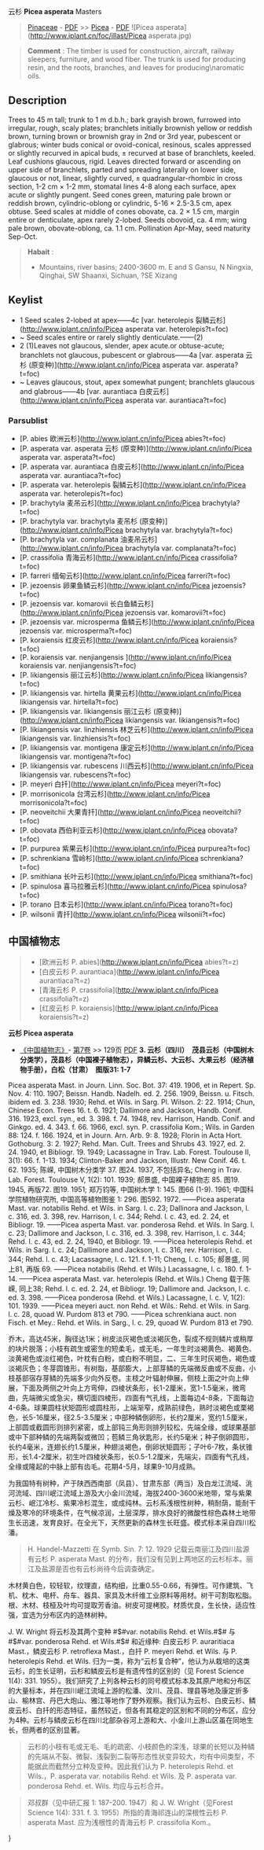 云杉 **Picea asperata** Masters

> [Pinaceae](http://www.iplant.cn/info/Pinaceae?t=foc) - [PDF](http://www.iplant.cn/foc/pdf/Pinaceae.pdf) >> [Picea](http://www.iplant.cn/info/Picea?t=foc) - [PDF](http://www.iplant.cn/foc/pdf/Picea.pdf)
![Picea asperata](http://www.iplant.cn/foc/illast/Picea asperata.jpg)

> **Comment** : 
> The timber is used for construction, aircraft, railway sleepers, furniture, and wood fiber. The trunk is used for producing resin, and the roots, branches, and leaves for producing\naromatic oils.

## Description

Trees to 45 m tall; trunk to 1 m d.b.h.; bark grayish brown, furrowed into irregular, rough, scaly plates; branchlets initially brownish yellow or reddish brown, turning brown or brownish gray in 2nd or 3rd year, pubescent or glabrous; winter buds conical or ovoid-conical, resinous, scales appressed or slightly recurved in apical buds, ±  recurved at base of branchlets, keeled. Leaf cushions glaucous, rigid. Leaves directed forward or ascending on upper side of branchlets, parted and spreading laterally on lower side, glaucous or not, linear, slightly curved, ±  quadrangular-rhombic in cross section, 1-2 cm ×  1-2 mm, stomatal lines 4-8 along each surface, apex acute or slightly pungent. Seed cones green, maturing pale brown or reddish brown, cylindric-oblong or cylindric, 5-16 ×  2.5-3.5 cm, apex obtuse. Seed scales at middle of cones obovate, ca. 2 ×  1.5 cm, margin entire or denticulate, apex rarely 2-lobed. Seeds obovoid, ca. 4 mm; wing pale brown, obovate-oblong, ca. 1.1 cm. Pollination Apr-May, seed maturity Sep-Oct.

> **Habait** : 
>*  Mountains, river basins; 2400-3600 m. E and S Gansu, N Ningxia, Qinghai, SW Shaanxi, Sichuan, ?SE Xizang

## Keylist
* 1 Seed scales 2-lobed at apex——4c  [var. heterolepis 裂鳞云杉](http://www.iplant.cn/info/Picea asperata var. heterolepis?t=foc)
* ~ Seed scales entire or rarely slightly denticulate.——(2)
* 2 (1)Leaves not glaucous, slender, apex acute.or obtuse-acute; branchlets not glaucous, pubescent or glabrous——4a  [var. asperata 云杉 (原变种)](http://www.iplant.cn/info/Picea asperata var. asperata?t=foc)
* ~ Leaves glaucous, stout, apex somewhat pungent; branchlets glaucous and glabrous——4b  [var. aurantiaca 白皮云杉](http://www.iplant.cn/info/Picea asperata var. aurantiaca?t=foc)

### Parsublist

* [P.  abies  欧洲云杉](http://www.iplant.cn/info/Picea abies?t=foc)
* [P.  asperata var. asperata  云杉 (原变种)](http://www.iplant.cn/info/Picea asperata var. asperata?t=foc)
* [P.  asperata var. aurantiaca  白皮云杉](http://www.iplant.cn/info/Picea asperata var. aurantiaca?t=foc)
* [P.  asperata var. heterolepis  裂鳞云杉](http://www.iplant.cn/info/Picea asperata var. heterolepis?t=foc)
* [P.  brachytyla  麦吊云杉](http://www.iplant.cn/info/Picea brachytyla?t=foc)
* [P.  brachytyla var. brachytyla  麦吊杉 (原变种)](http://www.iplant.cn/info/Picea brachytyla var. brachytyla?t=foc)
* [P.  brachytyla var. complanata  油麦吊云杉](http://www.iplant.cn/info/Picea brachytyla var. complanata?t=foc)
* [P.  crassifolia  青海云杉](http://www.iplant.cn/info/Picea crassifolia?t=foc)
* [P.  farreri  缅甸云杉](http://www.iplant.cn/info/Picea farreri?t=foc)
* [P.  jezoensis  卵果鱼鳞云杉](http://www.iplant.cn/info/Picea jezoensis?t=foc)
* [P.  jezoensis var. komarovii  长白鱼鳞云杉](http://www.iplant.cn/info/Picea jezoensis var. komarovii?t=foc)
* [P.  jezoensis var. microsperma  鱼鳞云杉](http://www.iplant.cn/info/Picea jezoensis var. microsperma?t=foc)
* [P.  koraiensis  红皮云杉](http://www.iplant.cn/info/Picea koraiensis?t=foc)
* [P.  koraiensis var. nenjiangensis  ](http://www.iplant.cn/info/Picea koraiensis var. nenjiangensis?t=foc)
* [P.  likiangensis  丽江云杉](http://www.iplant.cn/info/Picea likiangensis?t=foc)
* [P.  likiangensis var. hirtella  黄果云杉](http://www.iplant.cn/info/Picea likiangensis var. hirtella?t=foc)
* [P.  likiangensis var. likiangensis  丽江云杉 (原变种)](http://www.iplant.cn/info/Picea likiangensis var. likiangensis?t=foc)
* [P.  likiangensis var. linzhiensis  林芝云杉](http://www.iplant.cn/info/Picea likiangensis var. linzhiensis?t=foc)
* [P.  likiangensis var. montigena  康定云杉](http://www.iplant.cn/info/Picea likiangensis var. montigena?t=foc)
* [P.  likiangensis var. rubescens  川西云杉](http://www.iplant.cn/info/Picea likiangensis var. rubescens?t=foc)
* [P.  meyeri  白扦](http://www.iplant.cn/info/Picea meyeri?t=foc)
* [P.  morrisonicola  台湾云杉](http://www.iplant.cn/info/Picea morrisonicola?t=foc)
* [P.  neoveitchii  大果青扦](http://www.iplant.cn/info/Picea neoveitchii?t=foc)
* [P.  obovata  西伯利亚云杉](http://www.iplant.cn/info/Picea obovata?t=foc)
* [P.  purpurea  紫果云杉](http://www.iplant.cn/info/Picea purpurea?t=foc)
* [P.  schrenkiana  雪岭杉](http://www.iplant.cn/info/Picea schrenkiana?t=foc)
* [P.  smithiana  长叶云杉](http://www.iplant.cn/info/Picea smithiana?t=foc)
* [P.  spinulosa  喜马拉雅云杉](http://www.iplant.cn/info/Picea spinulosa?t=foc)
* [P.  torano  日本云杉](http://www.iplant.cn/info/Picea torano?t=foc)
* [P.  wilsonii  青扦](http://www.iplant.cn/info/Picea wilsonii?t=foc)

## 中国植物志

> * [欧洲云杉  P.  abies](http://www.iplant.cn/info/Picea abies?t=z)
> * [白皮云杉  P.  aurantiaca](http://www.iplant.cn/info/Picea aurantiaca?t=z)
> * [青海云杉  P.  crassifolia](http://www.iplant.cn/info/Picea crassifolia?t=z)
> * [红皮云杉  P.  koraiensis](http://www.iplant.cn/info/Picea koraiensis?t=z)

**云杉 Picea asperata**

* [《中国植物志》](http://www.iplant.cn/frps)- [第7卷](http://www.iplant.cn/frps/vol/7) >> 129页 [PDF](http://www.iplant.cn/frps/pdf/7/129.pdf)
**3. 云杉（四川）　茂县云杉（中国树木分类学），茂县杉（中国裸子植物志），异鳞云杉、大云杉、大果云杉（经济植物手册），白松（甘肃）　图版31: 1-7**

Picea asperata Mast. in Journ. Linn. Soc. Bot. 37: 419. 1906, et in Repert. Sp. Nov. 4: 110. 1907; Beissn. Handb. Nadelh. ed. 2. 256. 1909, Beissn. u. Fitsch. ibidem ed. 3. 238. 1930; Rehd. et Wils. in Sarg. Pl. Wilson. 2: 22. 1914; Chun, Chinese Econ. Trees 16. t. 6. 1921; Dallimore and Jackson, Handb. Conif. 316. 1923, excl. syn., ed. 3. 398. f. 74. 1948, rev. Harrison, Handb. Conif. and Ginkgo. ed. 4. 343. f. 66. 1966, excl. syn. P. crassifolia Kom.; Wils. in Garden 88: 124. f. 166. 1924, et in Journ. Arn. Arb. 9: 8. 1928; Florin in Acta Hort. Gothoburg. 3: 2. 1927; Rehd. Man. Cult. Trees and Shrubs 43. 1927, ed. 2. 24. 1940, et Bibliogr. 19. 1949; Lacassagne in Trav. Lab. Forest. Toulouse Ⅱ, 3(1): 66. f. 1-13. 1934; Clinton-Baker and Jackson, Illustr. New Conif. 46. t. 62. 1935; 陈嵘, 中国树木分类学 37. 图24. 1937, 不包括异名; Cheng in Trav. Lab. Forest. Toulouse Ⅴ, 1(2): 101. 1939; 郝景盛, 中国裸子植物志 85. 图19. 1945, 再版72. 图19. 1951; 郑万钧等, 中国树木学 1: 145. 图66 (1-9). 1961; 中国科学院植物研究所, 中国高等植物图鉴 1: 296. 图592. 1972. ——Picea asperata Mast. var. notabilis Rehd. et Wils. in Sarg. l. c. 23; Dallinora and Jackson, l. c. 316, ed. 3. 398, rev. Harrison, l. c. 344; Rehd. l. c. 43, ed. 2. 24, et Bibliogr. 19. ——Picea asperta Mast. var. ponderosa Rehd. et Wils. In Sarg. l. c. 23; Dallimore and Jackson, l. c. 316, ed. 3. 398, rev. Harrison, l. c. 344; Rehd. l. c. 43, ed. 2. 24, 1940, et Bibliogr. 19. ——Picea heterolepis Rehd. et Wils. in Sarg. l. c. 24; Dallimore and Jackson, l. c. 316, rev. Harrison, l. c. 344; Rehd. l. c. 43; Lacassagne, l. c. 121. f. 1-11; Cheng, l. c. 105; 郝景盛, 同上81, 再版 69. ——Picea notabilis (Rehd. et Wils.) Lacassagne, l. c. 180. f. 1-14. ——Picea asperata Mast. var. heterolepis (Rehd. et Wils.) Cheng 载于陈嵘, 同上38; Rehd. l. c. ed. 2. 24, et Bibliogr. 19; Dallimore and. Jackson, l. c. ed. 3. 398. ——Picea ponderosa (Rehd. et Wils.) Lacassagne, l. c. V, 1(2): 101. 1939. ——Picea meyeri auct. non Rehd. et Wils.: Rehd. et Wils. in Sarg. l. c. 28, quoad W. Purdom 813 et 790. ——Picea schrenkiana auct. non Fisch. et Mey.: Rehd. et Wils. in Sarg., l. c. 29, quoad W. Purdom 813 et 790.

乔木，高达45米，胸径达1米；树皮淡灰褐色或淡褐灰色，裂成不规则鳞片或稍厚的块片脱落；小枝有疏生或密生的短柔毛，或无毛，一年生时淡褐黄色、褐黄色、淡黄褐色或淡红褐色，叶枕有白粉，或白粉不明显，二、三年生时灰褐色，褐色或淡褐灰色；冬芽圆锥形，有树脂，基部膨大，上部芽鳞的先端微反曲或不反曲，小枝基部宿存芽鳞的先端多少向外反卷。主枝之叶辐射伸展，侧枝上面之叶向上伸展，下面及两侧之叶向上方弯伸，四棱状条形，长1-2厘米，宽1-1.5毫米，微弯曲，先端微尖或急尖，横切面四棱形，四面有气孔线，上面每边4-8条，下面每边4-6条。球果圆柱状矩圆形或圆柱形，上端渐窄，成熟前绿色，熟时淡褐色或栗褐色，长5-16厘米，径2.5-3.5厘米；中部种鳞倒卵形，长约2厘米，宽约1.5厘米，上部圆或截圆形则排列紧密，或上部钝三角形则排列较松，先端全缘，或球果基部或中下部种鳞的先端两裂或微凹；苞鳞三角状匙形，长约5毫米；种子倒卵圆形，长约4毫米，连翅长约1.5厘米，种翅淡褐色，倒卵状矩圆形；子叶6-7枚，条状锥形，长1.4-2厘米，初生叶四棱状条形，长0.5-1.2厘米，先端尖，四面有气孔线，全缘或隆起的中脉上部有齿毛。花期4-5月，球果9-10月成熟。

为我国特有树种，产于陕西西南部（凤县）、甘肃东部（两当）及白龙江流域、洮河流域、四川岷江流域上游及大小金川流域，海拔2400-3600米地带，常与紫果云杉、岷江冷杉、紫果冷杉混生，或成纯林。云杉系浅根性树种，稍耐荫，能耐干燥及寒冷的环境条件，在气候凉润，土层深厚，排水良好的微酸性棕色森林土地带生长迅速，发育良好。在全光下，天然更新的森林生长旺盛。模式标本采自四川松潘。

> H. Handel-Mazzetti 在 Symb. Sin. 7: 12. 1929 记载云南丽江及四川盐源有云杉 P. asperata Mast. 的分布，我们没有见到上两地区的云杉标本。丽江及盐源是否也有云杉尚待今后调查确定。

木材黄白色，较轻软，纹理直，结构细，比重0.55-0.66，有弹性。可作建筑、飞机、枕木、电杆、舟车、器具、家具及木纤维工业原料等用材。树干可割取松脂。根、木材、枝桠及叶均可提取芳香油。树皮可提栲胶。材质优良，生长快，适应性强，宜选为分布区内的造林树种。

J. W. Wright 将云杉及其两个变种 #$#var. notabilis Rehd. et Wils.#$# 与 #$#var. ponderosa Rehd. et Wils.#$# 和近缘种: 白皮云杉 P. auraritiaca Mast.，鳞皮云杉 P. retroflexa Mast.，白扦 P. meyeri Rehd. et Wils. 与 P. heterolepis Rehd. et Wils. 归为一类，称为“云杉复合种”，他认为从栽培的这类云杉，的生长证明，云杉和鳞皮云杉是有遗传性的区别的（见 Forest Science 1(4): 331. 1955）。我们研究了上列各种云杉的同号模式标本及其原产地和分布区的大量标本，并在四川岷江流域上游的松潘、汶川、茂县、理县等地及康定折多山、榆林宫、丹巴大炮山、雅江等地作了野外观察。我们认为云杉、白皮云杉、鳞皮云杉、白扦的形态特征，虽然较近，但各有其稳定的区别和不同的分布区，应分为4种。云杉与鳞皮云杉在四川北部杂谷河上游和大、小金川上游山区虽在同地生长，但两者的区别显著。

> 云杉的小枝有毛或无毛、毛的疏密、小枝颜色的深浅，球果的长短以及种鳞的先端从不裂、微裂、浅裂到二裂等形态性状变异较大，均有中间类型，不能据此而截然分立种及变种。因此我们认为 P. heterolepis Rehd. et Wils.，P. asperata var. notabilis Rehd. et Wils. 及 P. asperata var. ponderosa Rehd. et. Wils. 均应与云杉合并。

> 邓叔群（见中研汇报 1: 187-200. 1947）和 J. W. Wright（见Forest Science 1(4): 331. f. 3. 1955）所指的青海祁连山的深根性云杉 P. asperata Mast. 应为浅根性的青海云杉 P. crassifolia Kom.。

}